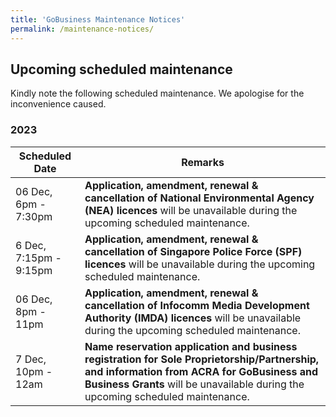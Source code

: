```yaml
---
title: 'GoBusiness Maintenance Notices'
permalink: /maintenance-notices/
---
```


## Upcoming scheduled maintenance

Kindly note the following scheduled maintenance. We apologise for the inconvenience caused.

### 2023 

| **Scheduled Date** | **Remarks** |  
|  -----------   | ---------------- |
| 06 Dec, 6pm - 7:30pm | **Application, amendment, renewal & cancellation of National Environmental Agency (NEA) licences** will be unavailable during the upcoming scheduled maintenance. | 
| 6 Dec, 7:15pm - 9:15pm | **Application, amendment, renewal & cancellation of Singapore Police Force (SPF) licences** will be unavailable during the upcoming scheduled maintenance. |
| 06 Dec, 8pm - 11pm | **Application, amendment, renewal & cancellation of  Infocomm Media Development Authority (IMDA) licences** will be unavailable during the upcoming scheduled maintenance. | 
| 7 Dec, 10pm - 12am | **Name reservation application and business registration for Sole Proprietorship/Partnership, and information from ACRA for GoBusiness and Business Grants** will be unavailable during the upcoming scheduled maintenance. | 


<script src="/jquery/jquery.min.js"></script>
<script src="/jquery/resize-tables.js"></script>
